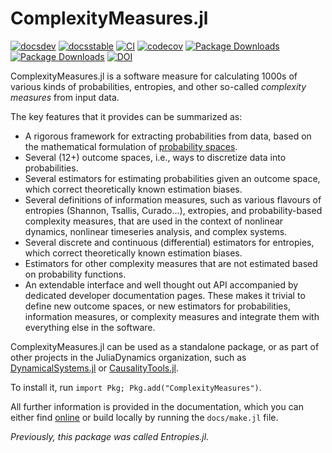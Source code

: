# ComplexityMeasures.jl

[![docsdev](https://img.shields.io/badge/docs-dev-lightblue.svg)](https://juliadynamics.github.io/DynamicalSystemsDocs.jl/complexitymeasures/dev/)
[![docsstable](https://img.shields.io/badge/docs-stable-blue.svg)](https://juliadynamics.github.io/DynamicalSystemsDocs.jl/complexitymeasures/stable/)
[![CI](https://github.com/juliadynamics/ComplexityMeasures.jl/workflows/CI/badge.svg)](https://github.com/JuliaDynamics/ComplexityMeasures.jl/actions)
[![codecov](https://codecov.io/gh/JuliaDynamics/ComplexityMeasures.jl/branch/main/graph/badge.svg?token=6XlPGg5nRG)](https://codecov.io/gh/JuliaDynamics/ComplexityMeasures.jl)
[![Package Downloads](https://shields.io/endpoint?url=https://pkgs.genieframework.com/api/v1/badge/ComplexityMeasures)](https://pkgs.genieframework.com?packages=ComplexityMeasures)
[![Package Downloads](https://shields.io/endpoint?url=https://pkgs.genieframework.com/api/v1/badge/Entropies)](https://pkgs.genieframework.com?packages=Entropies)
[![DOI](https://zenodo.org/badge/306859984.svg)](https://zenodo.org/badge/latestdoi/306859984)

ComplexityMeasures.jl is a software measure for calculating 1000s of various kinds of
probabilities, entropies, and other so-called _complexity measures_ from input data.

The key features that it provides can be summarized as:

- A rigorous framework for extracting probabilities from data, based on the mathematical formulation of [probability spaces](https://en.wikipedia.org/wiki/Probability_space).
- Several (12+) outcome spaces, i.e., ways to discretize data into probabilities.
- Several estimators for estimating probabilities given an outcome space, which correct theoretically known estimation biases.
- Several definitions of information measures, such as various flavours of entropies (Shannon, Tsallis, Curado...), extropies, and probability-based complexity measures, that are used in the context of nonlinear dynamics, nonlinear timeseries analysis, and complex systems.
- Several discrete and continuous (differential) estimators for entropies, which correct theoretically known estimation biases.
- Estimators for other complexity measures that are not estimated based on probability functions.
- An extendable interface and well thought out API accompanied by dedicated developer documentation pages. These makes it trivial to define new outcome spaces, or new estimators for probabilities, information measures, or complexity measures and integrate them with everything else in the software.

ComplexityMeasures.jl can be used as a standalone package, or as part of other projects in the JuliaDynamics organization, such as [DynamicalSystems.jl](https://juliadynamics.github.io/DynamicalSystemsDocs.jl/dynamicalsystems/dev/) or [CausalityTools.jl](https://juliadynamics.github.io/CausalityTools.jl/dev/).

To install it, run `import Pkg; Pkg.add("ComplexityMeasures")`.

All further information is provided in the documentation, which you can either find [online](https://juliadynamics.github.io/DynamicalSystemsDocs.jl/complexitymeasures/stable/) or build locally by running the `docs/make.jl` file.

_Previously, this package was called Entropies.jl._

